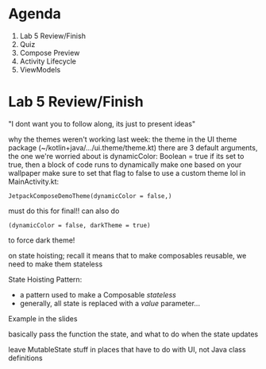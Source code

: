 # Agenda
1. Lab 5 Review/Finish
2. Quiz
3. Compose Preview
4. Activity Lifecycle
5. ViewModels


# Lab 5 Review/Finish
"I dont want you to follow along, its just to present ideas"

why the themes weren't working last week:
	the theme in the UI theme package (~/kotlin+java/.../ui.theme/theme.kt)
	there are 3 default arguments, the one we're worried about is dynamicColor: Boolean = true
		if its set to true, then a block of code runs to dynamically make one based on your wallpaper
		make sure to set that flag to false to use a custom theme lol
	in MainActivity.kt:
```
JetpackComposeDemoTheme(dynamicColor = false,)
```
must do this for final!!
can also do
~~~
(dynamicColor = false, darkTheme = true)
~~~
to force dark theme!

on state hoisting;
recall it means that to make composables reusable, we need to make them stateless

State Hoisting Pattern:
- a pattern used to make a Composable *stateless*
- generally, all state is replaced with a *value* parameter...

Example in the slides

basically pass the function the state, and what to do when the state updates

leave MutableState stuff in places that have to do with UI, not Java class definitions